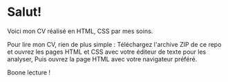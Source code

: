 # Salut!

Voici mon CV réalisé en HTML, CSS par mes soins.

Pour lire mon CV, rien de plus simple :
Téléchargez l'archive ZIP de ce repo et ouvrez les pages HTML et CSS avec votre éditeur de texte pour les analyser,
Puis ouvrez la page HTML avec votre navigateur préféré.

Boone lecture !